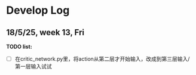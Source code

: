 # Develop Log 

## 18/5/25, week 13, Fri

**TODO list:**
- [ ] 在critic_network.py里，将action从第二层才开始输入，改成到第三层输入/第一层输入试试

